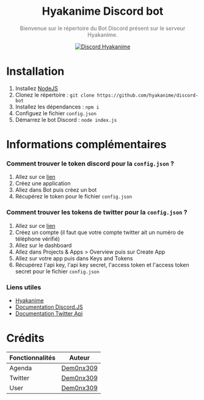 <h1 align="center">
Hyakanime Discord bot
</h1>

<p align="center" style='font-weight: 500; color: grey'>
Bienvenue sur le répertoire du Bot Discord présent sur le serveur Hyakanime.
</p>

<p align="center">
  <a href="https://discord.gg/Y38Q4pzFMf">
    <img src="https://discordapp.com/api/guilds/805391427680862248/widget.png" alt="Discord Hyakanime">
  </a>
</p>
  


# Installation 
1. Installez [NodeJS](https://nodejs.org/en/)
2. Clonez le répertoire : `git clone https://github.com/hyakanime/discord-bot`
3. Installez les dépendances : `npm i`
4. Configuez le fichier `config.json`
5. Démarrez le bot Discord : `node index.js`

# Informations complémentaires 

### Comment trouver le token discord pour la `config.json` ?
1. Allez sur ce [lien](https://discord.com/developers/applications)
2. Créez une application
3. Allez dans Bot puis créez un bot
4. Récupérez le token pour le fichier `config.json`

### Comment trouver les tokens de twitter pour la `config.json` ?
1. Allez sur ce [lien](https://developer.twitter.com/en/portal/)
2. Créez un compte (il faut que votre compte twitter ait un numéro de téléphone vérifié)
3. Allez sur le dashboard
4. Allez dans Projects & Apps > Overview puis sur Create App
5. Allez sur votre app puis dans Keys and Tokens
6. Récupérez l'api key, l'api key secret, l'access token et l'access token secret pour le fichier `config.json`

### Liens utiles
- [Hyakanime](https://hyakanime.fr)
- [Documentation Discord.JS](https://discord.js.org/#/docs)
- [Documentation Twitter Api](https://developer.twitter.com/en/docs/twitter-api)



# Crédits 

| Fonctionnalités  | Auteur                                   |
| ---------------- | ---------------------------------------- |
| Agenda           | [Dem0nx309](https://github.com/dem0nx309)|
| Twitter          | [Dem0nx309](https://github.com/dem0nx309)|
| User             | [Dem0nx309](https://github.com/dem0nx309)|
